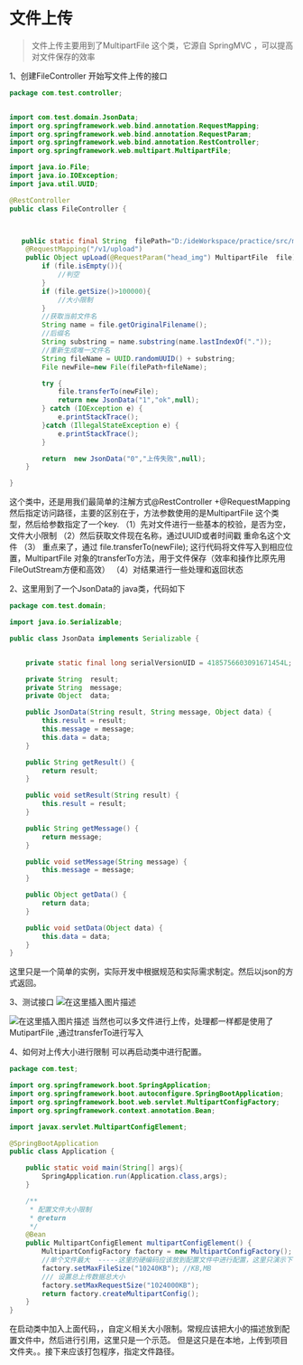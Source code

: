 

# 文件上传

>文件上传主要用到了MultipartFile 这个类，它源自 SpringMVC ，可以提高对文件保存的效率

1、创建FileController 开始写文件上传的接口

```java
package com.test.controller;


import com.test.domain.JsonData;
import org.springframework.web.bind.annotation.RequestMapping;
import org.springframework.web.bind.annotation.RequestParam;
import org.springframework.web.bind.annotation.RestController;
import org.springframework.web.multipart.MultipartFile;

import java.io.File;
import java.io.IOException;
import java.util.UUID;

@RestController
public class FileController {



   public static final String  filePath="D:/ideWorkspace/practice/src/main/resources/static/images/";
    @RequestMapping("/v1/upload")
    public Object upLoad(@RequestParam("head_img") MultipartFile  file){
        if (file.isEmpty()){
            //判空
        }
        if (file.getSize()>100000){
            //大小限制
        }
        //获取当前文件名
        String name = file.getOriginalFilename();
        //后缀名
        String substring = name.substring(name.lastIndexOf("."));
        //重新生成唯一文件名
        String fileName = UUID.randomUUID() + substring;
        File newFile=new File(filePath+fileName);

        try {
            file.transferTo(newFile);
            return new JsonData("1","ok",null);
        } catch (IOException e) {
            e.printStackTrace();
        }catch (IllegalStateException e) {
            e.printStackTrace();
        }

        return  new JsonData("0","上传失败",null);
    }

}

```
这个类中，还是用我们最简单的注解方式@RestController  +@RequestMapping  
然后指定访问路径，主要的区别在于，方法参数使用的是MultipartFile   这个类型，然后给参数指定了一个key.
（1）先对文件进行一些基本的校验，是否为空，文件大小限制
（2）然后获取文件现在名称，通过UUID或者时间戳 重命名这个文件
（3） 重点来了，通过 file.transferTo(newFile); 这行代码将文件写入到相应位置，MultipartFile 对象的transferTo方法，用于文件保存（效率和操作比原先用FileOutStream方便和高效）
（4）对结果进行一些处理和返回状态

2、这里用到了一个JsonData的 java类，代码如下

```java
package com.test.domain;

import java.io.Serializable;

public class JsonData implements Serializable {


    private static final long serialVersionUID = 4185756603091671454L;

    private String  result;
    private String  message;
    private Object  data;

    public JsonData(String result, String message, Object data) {
        this.result = result;
        this.message = message;
        this.data = data;
    }

    public String getResult() {
        return result;
    }

    public void setResult(String result) {
        this.result = result;
    }

    public String getMessage() {
        return message;
    }

    public void setMessage(String message) {
        this.message = message;
    }

    public Object getData() {
        return data;
    }

    public void setData(Object data) {
        this.data = data;
    }
}

```
这里只是一个简单的实例，实际开发中根据规范和实际需求制定。然后以json的方式返回。

3、测试接口
![在这里插入图片描述](https://img-blog.csdnimg.cn/20181109135612894.png?x-oss-process=image/watermark,type_ZmFuZ3poZW5naGVpdGk,shadow_10,text_aHR0cHM6Ly9ibG9nLmNzZG4ubmV0L3UwMTExMzgxOTA=,size_16,color_FFFFFF,t_70)

![在这里插入图片描述](https://img-blog.csdnimg.cn/20181109135621840.png?x-oss-process=image/watermark,type_ZmFuZ3poZW5naGVpdGk,shadow_10,text_aHR0cHM6Ly9ibG9nLmNzZG4ubmV0L3UwMTExMzgxOTA=,size_16,color_FFFFFF,t_70)
当然也可以多文件进行上传，处理都一样都是使用了 MutipartFile  ,通过transferTo进行写入

4、如何对上传大小进行限制
可以再启动类中进行配置。

```java
package com.test;

import org.springframework.boot.SpringApplication;
import org.springframework.boot.autoconfigure.SpringBootApplication;
import org.springframework.boot.web.servlet.MultipartConfigFactory;
import org.springframework.context.annotation.Bean;

import javax.servlet.MultipartConfigElement;

@SpringBootApplication
public class Application {

    public static void main(String[] args){
        SpringApplication.run(Application.class,args);
    }

    /**
     * 配置文件大小限制
     * @return
     */
    @Bean
    public MultipartConfigElement multipartConfigElement() {
        MultipartConfigFactory factory = new MultipartConfigFactory();
        //单个文件最大  -----这里的硬编码应该放到配置文件中进行配置，这里只演示下
        factory.setMaxFileSize("10240KB"); //KB,MB  
        /// 设置总上传数据总大小  
        factory.setMaxRequestSize("1024000KB");
        return factory.createMultipartConfig();
    }
}

```
在启动类中加入上面代码，，自定义相关大小限制。常规应该把大小的描述放到配置文件中，然后进行引用，这里只是一个示范。
但是这只是在本地，上传到项目文件夹。。接下来应该打包程序，指定文件路径。